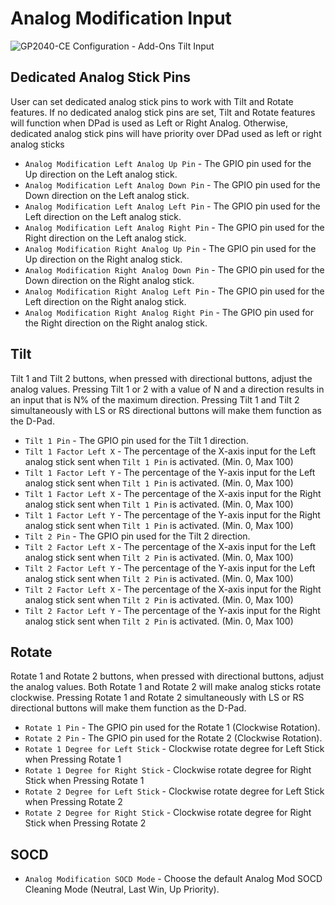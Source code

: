 # Analog Modification Input

![GP2040-CE Configuration - Add-Ons Tilt Input](assets/images/gpc-add-ons-analogmod.png)

## Dedicated Analog Stick Pins
User can set dedicated analog stick pins to work with Tilt and Rotate features.
If no dedicated analog stick pins are set, Tilt and Rotate features will function when DPad is used as Left or Right Analog.
Otherwise, dedicated analog stick pins will have priority over DPad used as left or right analog sticks
* `Analog Modification Left Analog Up Pin` - The GPIO pin used for the Up direction on the Left analog stick.
* `Analog Modification Left Analog Down Pin` - The GPIO pin used for the Down direction on the Left analog stick.
* `Analog Modification Left Analog Left Pin` - The GPIO pin used for the Left direction on the Left analog stick.
* `Analog Modification Left Analog Right Pin` - The GPIO pin used for the Right direction on the Left analog stick.
* `Analog Modification Right Analog Up Pin` - The GPIO pin used for the Up direction on the Right analog stick.
* `Analog Modification Right Analog Down Pin` - The GPIO pin used for the Down direction on the Right analog stick.
* `Analog Modification Right Analog Left Pin` - The GPIO pin used for the Left direction on the Right analog stick.
* `Analog Modification Right Analog Right Pin` - The GPIO pin used for the Right direction on the Right analog stick.

## Tilt
Tilt 1 and Tilt 2 buttons, when pressed with directional buttons, adjust the analog values.
Pressing Tilt 1 or 2 with a value of N and a direction results in an input that is N% of the maximum direction.
Pressing Tilt 1 and Tilt 2 simultaneously with LS or RS directional buttons will make them function as the D-Pad.

* `Tilt 1 Pin` - The GPIO pin used for the Tilt 1 direction.
* `Tilt 1 Factor Left X` - The percentage of the X-axis input for the Left analog stick sent when `Tilt 1 Pin` is activated. (Min. 0, Max 100)
* `Tilt 1 Factor Left Y` - The percentage of the Y-axis input for the Left analog stick sent when `Tilt 1 Pin` is activated. (Min. 0, Max 100)
* `Tilt 1 Factor Left X` - The percentage of the X-axis input for the Right analog stick sent when `Tilt 1 Pin` is activated. (Min. 0, Max 100)
* `Tilt 1 Factor Left Y` - The percentage of the Y-axis input for the Right analog stick sent when `Tilt 1 Pin` is activated. (Min. 0, Max 100)
* `Tilt 2 Pin` - The GPIO pin used for the Tilt 2 direction.
* `Tilt 2 Factor Left X` - The percentage of the X-axis input for the Left analog stick sent when `Tilt 2 Pin` is activated. (Min. 0, Max 100)
* `Tilt 2 Factor Left Y` - The percentage of the Y-axis input for the Left analog stick sent when `Tilt 2 Pin` is activated. (Min. 0, Max 100)
* `Tilt 2 Factor Left X` - The percentage of the X-axis input for the Right analog stick sent when `Tilt 2 Pin` is activated. (Min. 0, Max 100)
* `Tilt 2 Factor Left Y` - The percentage of the Y-axis input for the Right analog stick sent when `Tilt 2 Pin` is activated. (Min. 0, Max 100)

## Rotate
Rotate 1 and Rotate 2 buttons, when pressed with directional buttons, adjust the analog values.
Both Rotate 1 and Rotate 2 will make analog sticks rotate clockwise.
Pressing Rotate 1 and Rotate 2 simultaneously with LS or RS directional buttons will make them function as the D-Pad.
* `Rotate 1 Pin` - The GPIO pin used for the Rotate 1 (Clockwise Rotation).
* `Rotate 2 Pin` - The GPIO pin used for the Rotate 2 (Clockwise Rotation).
* `Rotate 1 Degree for Left Stick` - Clockwise rotate degree for Left Stick when Pressing Rotate 1
* `Rotate 1 Degree for Right Stick` - Clockwise rotate degree for Right Stick when Pressing Rotate 1
* `Rotate 2 Degree for Left Stick` - Clockwise rotate degree for Left Stick when Pressing Rotate 2
* `Rotate 2 Degree for Right Stick` - Clockwise rotate degree for Right Stick when Pressing Rotate 2

## SOCD
* `Analog Modification SOCD Mode` - Choose the default Analog Mod SOCD Cleaning Mode (Neutral, Last Win, Up Priority).